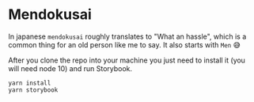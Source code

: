 # Mendokusai

In japanese `mendokusai` roughly translates to "What an hassle", which is a common thing for an old person like me to say. It also starts with `Men` 😅

After you clone the repo into your machine you just need to install it (you will need node 10) and run Storybook.

```
yarn install
yarn storybook
```